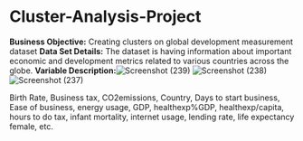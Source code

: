 # Cluster-Analysis-Project
**Business Objective:** Creating clusters on global development measurement dataset
**Data Set Details:**
The dataset is having information about important economic and development metrics related to various countries across the globe. 
**Variable Description:**![Screenshot (239)](https://github.com/Lekha2813/Cluster-Analysis-Project/assets/143613094/9be5ecc9-74c0-4a31-a947-4c9f2a5a2716)
![Screenshot (238)](https://github.com/Lekha2813/Cluster-Analysis-Project/assets/143613094/c15128af-67fc-418a-9ad2-ca88f3d77ebc)
![Screenshot (237)](https://github.com/Lekha2813/Cluster-Analysis-Project/assets/143613094/da485f4a-0d2a-4a6f-957b-65c5f241f221)

Birth Rate, Business tax, CO2emissions, Country, Days to start business, Ease of business, energy usage, GDP, healthexp%GDP, healthexp/capita, hours to do tax, infant mortality, internet usage, lending rate, life expectancy female, etc.
